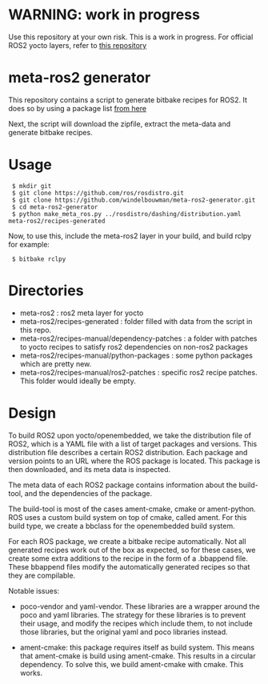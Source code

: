 
# WARNING: work in progress

Use this repository at your own risk. This is a work in progress. For official ROS2
yocto layers, refer to [this repository](https://github.com/ros/meta-ros)

# meta-ros2 generator

This repository contains a script to generate bitbake recipes for ROS2. It
does so by using a package list [from here](https://github.com/ros/rosdistro/blob/master/dashing/distribution.yaml)

Next, the script will download the zipfile, extract the meta-data and
generate bitbake recipes.

# Usage

     $ mkdir git
     $ git clone https://github.com/ros/rosdistro.git
     $ git clone https://github.com/windelbouwman/meta-ros2-generator.git
     $ cd meta-ros2-generator
     $ python make_meta_ros.py ../rosdistro/dashing/distribution.yaml meta-ros2/recipes-generated

Now, to use this, include the meta-ros2 layer in your build, and build rclpy for example:

     $ bitbake rclpy

# Directories

- meta-ros2 : ros2 meta layer for yocto
- meta-ros2/recipes-generated : folder filled with data from the script in this repo.
- meta-ros2/recipes-manual/dependency-patches : a folder with patches to yocto recipes to satisfy ros2 dependencies on non-ros2 packages
- meta-ros2/recipes-manual/python-packages : some python packages which are pretty new.
- meta-ros2/recipes-manual/ros2-patches : specific ros2 recipe patches. This folder would ideally be empty.

# Design

To build ROS2 upon yocto/openembedded, we take the distribution file of ROS2, which is a YAML file
with a list of target packages and versions. This distribution file describes a certain ROS2 distribution.
Each package and version points to an URL where the ROS package is located. This package is then
downloaded, and its meta data is inspected.

The meta data of each ROS2 package contains information about the build-tool, and the dependencies
of the package.

The build-tool is most of the cases ament-cmake, cmake or ament-python. ROS uses a custom
build system on top of cmake, called ament. For this build type, we create a bbclass for
the openembedded build system.

For each ROS package, we create a bitbake recipe automatically. Not all generated recipes
work out of the box as expected, so for these cases, we create some extra additions to
the recipe in the form of a .bbappend file. These bbappend files modify the automatically
generated recipes so that they are compilable.

Notable issues:

- poco-vendor and yaml-vendor. These libraries are a wrapper around the poco and yaml
  libraries. The strategy for these libraries is to prevent their usage, and modify
  the recipes which include them, to not include those libraries, but the original
  yaml and poco libraries instead.

- ament-cmake: this package requires itself as build system. This means that ament-cmake
  is build using ament-cmake. This results in a circular dependency. To solve this, we
  build ament-cmake with cmake. This works.


